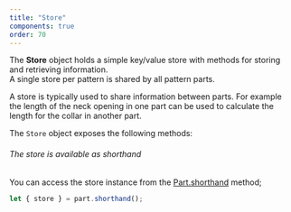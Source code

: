 ```yaml
---
title: "Store"
components: true
order: 70
---
```


The **Store** object holds a simple key/value store with
methods for storing and retrieving information.\
A single store per pattern is shared by all pattern parts.

A store is typically used to share information between parts. For example
the length of the neck opening in one part can be used to calculate the
length for the collar in another part.

The `Store` object exposes the following methods:

<ReadMore list />

<Tip>

###### The store is available as shorthand

You can access the store instance from the [Part.shorthand](/reference/api/part/shorthand/) method;

```js
let { store } = part.shorthand();
```

</Tip>
